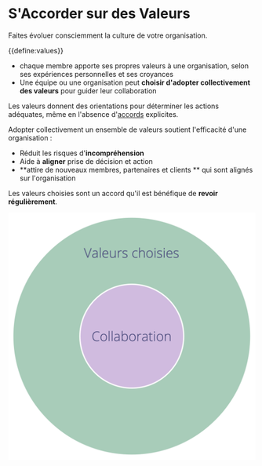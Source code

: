 # S'Accorder sur des Valeurs

<summary>
Faites évoluer consciemment la culture de votre organisation.
</summary>

{{define:values}}

-   chaque membre apporte ses propres valeurs à une organisation, selon ses expériences personnelles et ses croyances
-   Une équipe ou une organisation peut **choisir d'adopter collectivement des valeurs** pour guider leur collaboration

Les valeurs donnent des orientations pour déterminer les actions adéquates, même en l'absence d'[accords](glossary:agreement) explicites.

Adopter collectivement un ensemble de valeurs soutient l'efficacité d'une organisation :

-   Réduit les risques d'**incompréhension**
-   Aide à **aligner** prise de décision et action
-   **attire de nouveaux membres, partenaires et clients ** qui sont alignés sur l'organisation

Les valeurs choisies sont un accord qu'il est bénéfique de **revoir régulièrement**.

![Les valeurs choisies définissent les contraintes de collaboration](img/collaboration-values/chosen-values.png)
